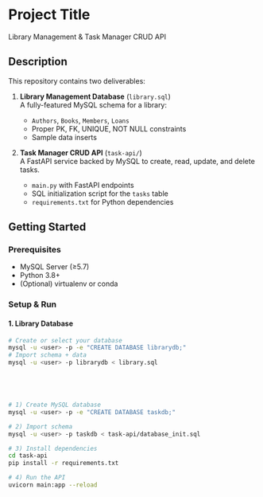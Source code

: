 # Project Title
Library Management & Task Manager CRUD API

## Description
This repository contains two deliverables:

1. **Library Management Database** (`library.sql`)  
   A fully-featured MySQL schema for a library:  
   - `Authors`, `Books`, `Members`, `Loans`  
   - Proper PK, FK, UNIQUE, NOT NULL constraints  
   - Sample data inserts

2. **Task Manager CRUD API** (`task-api/`)  
   A FastAPI service backed by MySQL to create, read, update, and delete tasks.  
   - `main.py` with FastAPI endpoints  
   - SQL initialization script for the `tasks` table  
   - `requirements.txt` for Python dependencies

## Getting Started

### Prerequisites
- MySQL Server (≥5.7)
- Python 3.8+  
- (Optional) virtualenv or conda

### Setup & Run

#### 1. Library Database
```bash
# Create or select your database
mysql -u <user> -p -e "CREATE DATABASE librarydb;"
# Import schema + data
mysql -u <user> -p librarydb < library.sql





# 1) Create MySQL database
mysql -u <user> -p -e "CREATE DATABASE taskdb;"

# 2) Import schema
mysql -u <user> -p taskdb < task-api/database_init.sql

# 3) Install dependencies
cd task-api
pip install -r requirements.txt

# 4) Run the API
uvicorn main:app --reload
